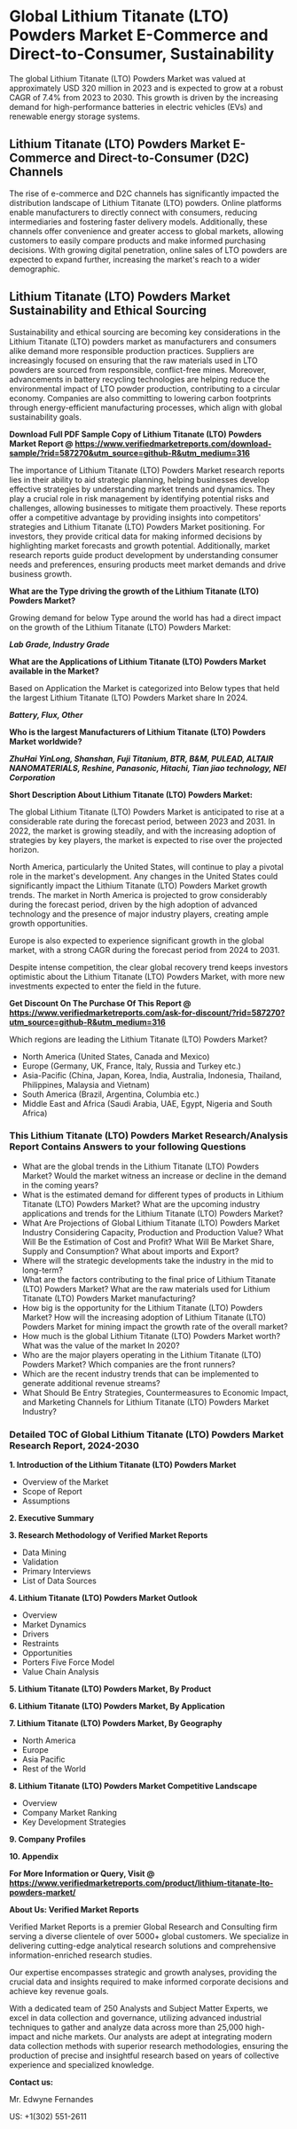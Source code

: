 <h1>Global Lithium Titanate (LTO) Powders Market E-Commerce and Direct-to-Consumer, Sustainability</h1><p class=""><p>The global Lithium Titanate (LTO) Powders Market was valued at approximately USD 320 million in 2023 and is expected to grow at a robust CAGR of 7.4% from 2023 to 2030. This growth is driven by the increasing demand for high-performance batteries in electric vehicles (EVs) and renewable energy storage systems.</p><h2>Lithium Titanate (LTO) Powders Market E-Commerce and Direct-to-Consumer (D2C) Channels</h2><p>The rise of e-commerce and D2C channels has significantly impacted the distribution landscape of Lithium Titanate (LTO) powders. Online platforms enable manufacturers to directly connect with consumers, reducing intermediaries and fostering faster delivery models. Additionally, these channels offer convenience and greater access to global markets, allowing customers to easily compare products and make informed purchasing decisions. With growing digital penetration, online sales of LTO powders are expected to expand further, increasing the market's reach to a wider demographic.</p><h2>Lithium Titanate (LTO) Powders Market Sustainability and Ethical Sourcing</h2><p>Sustainability and ethical sourcing are becoming key considerations in the Lithium Titanate (LTO) powders market as manufacturers and consumers alike demand more responsible production practices. Suppliers are increasingly focused on ensuring that the raw materials used in LTO powders are sourced from responsible, conflict-free mines. Moreover, advancements in battery recycling technologies are helping reduce the environmental impact of LTO powder production, contributing to a circular economy. Companies are also committing to lowering carbon footprints through energy-efficient manufacturing processes, which align with global sustainability goals.</p></p><p class=""><strong>Download Full PDF Sample Copy of Lithium Titanate (LTO) Powders Market Report @ <a href="https://www.verifiedmarketreports.com/download-sample/?rid=587270&utm_source=github-R&utm_medium=316" target="_blank">https://www.verifiedmarketreports.com/download-sample/?rid=587270&utm_source=github-R&utm_medium=316</a></strong></p><p>The importance of&nbsp;Lithium Titanate (LTO) Powders Market research reports lies in their ability to aid strategic planning, helping businesses develop effective strategies by understanding market trends and dynamics. They play a crucial role in risk management by identifying potential risks and challenges, allowing businesses to mitigate them proactively. These reports offer a competitive advantage by providing insights into competitors' strategies and Lithium Titanate (LTO) Powders Market positioning. For investors, they provide critical data for making informed decisions by highlighting market forecasts and growth potential. Additionally, market research reports guide product development by understanding consumer needs and preferences, ensuring products meet market demands and drive business growth.</p><p><strong>What are the&nbsp;Type driving the growth of the Lithium Titanate (LTO) Powders Market?</strong></p><p id="" class="">Growing demand for below Type around the world has had a direct impact on the growth of the Lithium Titanate (LTO) Powders Market:</p><p class=""><em><strong>Lab Grade, Industry Grade</strong></em></p><p class=""><strong>What are the&nbsp;Applications&nbsp;of Lithium Titanate (LTO) Powders Market available in the Market?</strong></p><p id="" class="">Based on Application the Market is categorized into Below types that held the largest Lithium Titanate (LTO) Powders Market share In 2024.</p><p class=""><em><strong>Battery, Flux, Other</strong></em></p><p class=""><strong>Who is the largest Manufacturers of Lithium Titanate (LTO) Powders Market worldwide?</strong></p><p><em><strong>ZhuHai YinLong, Shanshan, Fuji Titanium, BTR, B&M, PULEAD, ALTAIR NANOMATERIALS, Reshine, Panasonic, Hitachi, Tian jiao technology, NEI Corporation</strong></em></p><p id="" class=""><strong>Short Description About Lithium Titanate (LTO) Powders Market:</strong></p><p>The global Lithium Titanate (LTO) Powders Market is anticipated to rise at a considerable rate during the forecast period, between 2023 and 2031. In 2022, the market is growing steadily, and with the increasing adoption of strategies by key players, the market is expected to rise over the projected horizon.</p><p>North America, particularly the United States, will continue to play a pivotal role in the market's development. Any changes in the United States could significantly impact the Lithium Titanate (LTO) Powders Market growth trends. The market in North America is projected to grow considerably during the forecast period, driven by the high adoption of advanced technology and the presence of major industry players, creating ample growth opportunities.</p><p>Europe is also expected to experience significant growth in the global market, with a strong CAGR during the forecast period from 2024 to 2031.</p><p>Despite intense competition, the clear global recovery trend keeps investors optimistic about the Lithium Titanate (LTO) Powders Market, with more new investments expected to enter the field in the future.</p><p id="" class=""><strong>Get Discount On The Purchase Of This Report @ <a href="https://www.verifiedmarketreports.com/ask-for-discount/?rid=587270?utm_source=github-R&utm_medium=316" target="_blank">https://www.verifiedmarketreports.com/ask-for-discount/?rid=587270?utm_source=github-R&utm_medium=316</a></strong></p><p class="">Which regions are leading the Lithium Titanate (LTO) Powders Market?</p><ul><li>North America (United States, Canada and Mexico)</li><li>Europe (Germany, UK, France, Italy, Russia and Turkey etc.)</li><li>Asia-Pacific (China, Japan, Korea, India, Australia, Indonesia, Thailand, Philippines, Malaysia and Vietnam)</li><li>South America (Brazil, Argentina, Columbia etc.)</li><li>Middle East and Africa (Saudi Arabia, UAE, Egypt, Nigeria and South Africa)</li></ul><h3 id="" class="">This Lithium Titanate (LTO) Powders Market Research/Analysis Report Contains Answers to your following Questions</h3><ul><li>What are the global trends in the Lithium Titanate (LTO) Powders Market? Would the market witness an increase or decline in the demand in the coming years?</li><li>What is the estimated demand for different types of products in Lithium Titanate (LTO) Powders Market? What are the upcoming industry applications and trends for the Lithium Titanate (LTO) Powders Market?</li><li>What Are Projections of Global Lithium Titanate (LTO) Powders Market Industry Considering Capacity, Production and Production Value? What Will Be the Estimation of Cost and Profit? What Will Be Market Share, Supply and Consumption? What about imports and Export?</li><li>Where will the strategic developments take the industry in the mid to long-term?</li><li>What are the factors contributing to the final price of Lithium Titanate (LTO) Powders Market? What are the raw materials used for Lithium Titanate (LTO) Powders Market manufacturing?</li><li>How big is the opportunity for the Lithium Titanate (LTO) Powders Market? How will the increasing adoption of Lithium Titanate (LTO) Powders Market for mining impact the growth rate of the overall market?</li><li>How much is the global Lithium Titanate (LTO) Powders Market worth? What was the value of the market In 2020?</li><li>Who are the major players operating in the Lithium Titanate (LTO) Powders Market? Which companies are the front runners?</li><li>Which are the recent industry trends that can be implemented to generate additional revenue streams?</li><li>What Should Be Entry Strategies, Countermeasures to Economic Impact, and Marketing Channels for Lithium Titanate (LTO) Powders Market Industry?</li></ul><h3 id="" class="">Detailed TOC of Global Lithium Titanate (LTO) Powders Market Research Report, 2024-2030</h3><p id="" class=""><strong>1. Introduction of the Lithium Titanate (LTO) Powders Market</strong></p><ul><li>Overview of the Market</li><li>Scope of Report</li><li>Assumptions</li></ul><p id="" class=""><strong>2. Executive Summary</strong></p><p id="" class=""><strong>3. Research Methodology of Verified Market Reports</strong></p><ul><li>Data Mining</li><li>Validation</li><li>Primary Interviews</li><li>List of Data Sources</li></ul><p id="" class=""><strong>4. Lithium Titanate (LTO) Powders Market Outlook</strong></p><ul><li>Overview</li><li>Market Dynamics</li><li>Drivers</li><li>Restraints</li><li>Opportunities</li><li>Porters Five Force Model</li><li>Value Chain Analysis</li></ul><p id="" class=""><strong>5. Lithium Titanate (LTO) Powders Market, By Product</strong></p><p id="" class=""><strong>6. Lithium Titanate (LTO) Powders Market, By Application</strong></p><p id="" class=""><strong>7. Lithium Titanate (LTO) Powders Market, By Geography</strong></p><ul><li>North America</li><li>Europe</li><li>Asia Pacific</li><li>Rest of the World</li></ul><p id="" class=""><strong>8. Lithium Titanate (LTO) Powders Market Competitive Landscape</strong></p><ul><li>Overview</li><li>Company Market Ranking</li><li>Key Development Strategies</li></ul><p id="" class=""><strong>9. Company Profiles</strong></p><p id="" class=""><strong>10. Appendix</strong></p><p id="" class=""><strong>For More Information or Query, Visit @ <a href="https://www.verifiedmarketreports.com/product/lithium-titanate-lto-powders-market/" target="_blank">https://www.verifiedmarketreports.com/product/lithium-titanate-lto-powders-market/</a></strong></p><p id="" class=""><strong>About Us: Verified Market Reports</strong></p><p id="" class="">Verified Market Reports is a premier Global Research and Consulting firm serving a diverse clientele of over 5000+ global customers. We specialize in delivering cutting-edge analytical research solutions and comprehensive information-enriched research studies.</p><p id="" class="">Our expertise encompasses strategic and growth analyses, providing the crucial data and insights required to make informed corporate decisions and achieve key revenue goals.</p><p id="" class="">With a dedicated team of 250 Analysts and Subject Matter Experts, we excel in data collection and governance, utilizing advanced industrial techniques to gather and analyze data across more than 25,000 high-impact and niche markets. Our analysts are adept at integrating modern data collection methods with superior research methodologies, ensuring the production of precise and insightful research based on years of collective experience and specialized knowledge.</p><p id="" class=""><strong>Contact us:</strong></p><p id="" class="">Mr. Edwyne Fernandes</p><p id="" class="">US: +1(302) 551-2611</p>